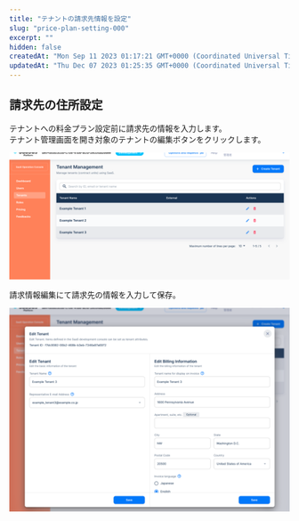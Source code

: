 ```yaml
---
title: "テナントの請求先情報を設定"
slug: "price-plan-setting-000"
excerpt: ""
hidden: false
createdAt: "Mon Sep 11 2023 01:17:21 GMT+0000 (Coordinated Universal Time)"
updatedAt: "Thu Dec 07 2023 01:25:35 GMT+0000 (Coordinated Universal Time)"
---
```

## 請求先の住所設定

テナントへの料金プラン設定前に請求先の情報を入力します。  
テナント管理画面を開き対象のテナントの編集ボタンをクリックします。

![](/ja/img/part-5/price-plan/price-plan-setting-000/tenant.png)

請求情報編集にて請求先の情報を入力して保存。

![](/ja/img/part-5/price-plan/price-plan-setting-000/setting.png)
